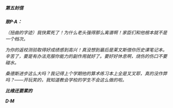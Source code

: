 ##### 第五封信

***致P·A：***

*（扭曲的字迹）我快累死了！为什么老头强得那么离谱啊！家臣们和他根本就不是一个档次。*

*为你的返校测验取得好成绩感到高兴！真没想到最后是莱文斯借你历史课笔记本。辛苦了，要是有办法克服你能力的副作用就好了。要好好休息啊，烧伤的伤口不要碰水。*

*桑德斯进步这么大吗？我记得上个学期他的算术练习本上全是叉叉耶，真的没作弊吗？——开玩笑的，我知道教会学校的学生不会这么做的啦。*

***比维还要累的***

***D·M***


